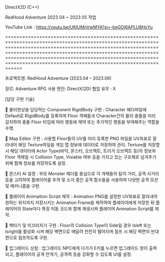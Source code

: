 DirectX2D (C++)

RedHood Adventure 2023 04 ~ 2023 05 작업

YouTube Link : https://youtu.be/UKIUMnVwMYA?si=-beGDI6APLU8HxYu

==========================================================================================================================================================================================================================================================================================================================================

프로젝트명: RedHood Adventure (2023.04 – 2023.06)

장르: Adventure RPG
사용 엔진: DirectX(2D)
협업 유무 : X

[담당 구현 기술]

	물리현상을 담당하는 Component RigidBody 구현
: Character 헤더파일에 Default로 RigidBody를 등록하여 Floor 객체들과 Character간의 물리 충돌을 미리 감지하여 충돌 Floor 타입에 따라 행동에 제약 또는 추가적인 행동을 부여해주는 역할을 수행.

	Map Editor 구현
: 사용할 Floor들의 UV를 미리 등록한 PNG 파일을 UV좌표로 잘라내어 해당 Texture파일을 게임 맵 정보에 데이터로 저장하여 관리. Texture를 저장할 시 해당 데이터에 Actor Type(바닥, 몬스터, 오브젝트, 트리거 오브젝트 등)의 정보와 Floor 객체일 시 Collision Type, Visiable 여부 등을 가지고 있는 구조체로 넘겨주기 위해 함께 정보를 저장하도록 설정.

	몬스터 AI 설정
: 부모 Monster 헤더를 중심으로 각 개체들의 탐지 거리, 공격 사거리 등을 고려하여 플레이어를 추격 및 소지 중인 공격 함수들을 사용하여 다양한 공격 모션 및 메커니즘을 구현.

	플레이어 Animaition Script 제작
: Animation PNG를 설정한 UV좌표로 잘라내어 원하는 위치까지 저장시키는 Animation Frame을 제작하여 플레이어에게 저장한 뒤 플레이어의 State마다 특정 이동 코드와 함께 재생시켜 플레이어 Animation Script를 제작.

	벽타기 및 미끄러지기 구현
: Floor의 Collision Type이 Side일 경우 Isleft 또는 Isright를 활성화 시켜 해당 벽면으로 매달려 천천히 떨어지며 점프 시 해당 벽면의 반대편으로 점프하도록 구현.

	업그레이드 상점
: 업그레이드 NPC에게 다가가 E키를 누르면 업그레이드 창이 출력되고, 플레이어의 공격 연격기, 공격력 등을 강화할 수 있도록 UI를 설정.
